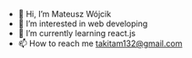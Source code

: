- 👋 Hi, I’m Mateusz Wójcik
- 👀 I’m interested in web developing
- 🌱 I’m currently learning react.js
- 📫 How to reach me takitam132@gmail.com

<!---
RRivar/RRivar is a ✨ special ✨ repository because its `README.md` (this file) appears on your GitHub profile.
You can click the Preview link to take a look at your changes.
--->
